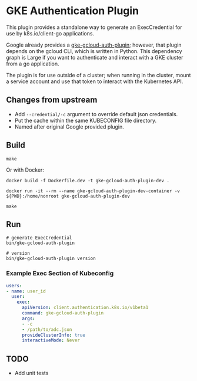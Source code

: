 # GKE Authentication Plugin

This plugin provides a standalone way to generate an ExecCredential for use by k8s.io/client-go applications.

Google already provides a [gke-gcloud-auth-plugin](https://cloud.google.com/blog/products/containers-kubernetes/kubectl-auth-changes-in-gke); however, that plugin depends on the gcloud CLI, which is written in Python. This dependency graph is Large if you want to authenticate and interact with a GKE cluster from a go application.

The plugin is for use outside of a cluster; when running in the cluster, mount a service account and use that token to interact with the Kubernetes API.

## Changes from upstream

- Add `--credential/-c` argument to override default json credentials.
- Put the cache within the same KUBECONFIG file directory.
- Named after original Google provided plugin.

## Build

```shell
make
```

Or with Docker:
```shell
docker build -f Dockerfile.dev -t gke-gcloud-auth-plugin-dev .

docker run -it --rm --name gke-gcloud-auth-plugin-dev-container -v ${PWD}:/home/nonroot gke-gcloud-auth-plugin-dev

make
```

## Run

```shell
# generate ExecCredential
bin/gke-gcloud-auth-plugin

# version
bin/gke-gcloud-auth-plugin version
```

### Example Exec Section of Kubeconfig

```yaml
users:
- name: user_id
  user:
    exec:
      apiVersion: client.authentication.k8s.io/v1beta1
      command: gke-gcloud-auth-plugin
      args:
      - -c
      - /path/to/adc.json
      provideClusterInfo: true
      interactiveMode: Never
```
## TODO

- Add unit tests
